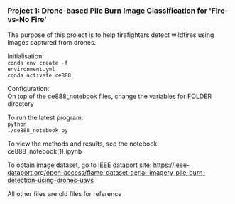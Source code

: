 ### Project 1: Drone-based Pile Burn Image Classification for 'Fire-vs-No Fire'
The purpose of this project is to help firefighters detect wildfires using images captured from drones.

Initialisation:</br>
<code>conda env create -f environment.yml</code></br>
<code>conda activate ce888</code>

Configuration:</br>
On top of the ce888_notebook files, change the variables for FOLDER directory

To run the latest program:</br>
<code>python ./ce888_notebook.py</code>

To view the methods and results, see the notebook:
ce888_notebook(1).ipynb

To obtain image dataset, go to IEEE dataport site:
https://ieee-dataport.org/open-access/flame-dataset-aerial-imagery-pile-burn-detection-using-drones-uavs

All other files are old files for reference
